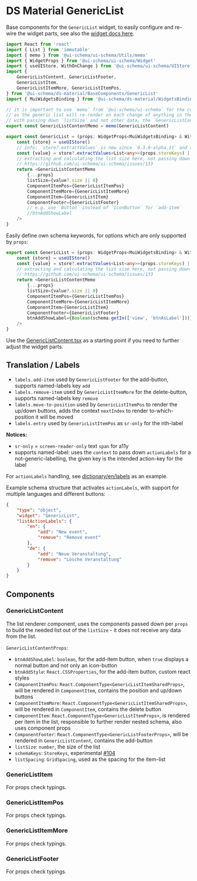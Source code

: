 # DS Material GenericList

Base components for the `GenericList` widget, to easily configure and re-wire the widget parts, see also the [widget docs here](/docs/widgets/GenericList).

```typescript jsx
import React from 'react'
import { List } from 'immutable'
import { memo } from '@ui-schema/ui-schema/Utils/memo'
import { WidgetProps } from '@ui-schema/ui-schema/Widget'
import { useUIStore, WithOnChange } from '@ui-schema/ui-schema/UIStore'
import {
    GenericListContent, GenericListFooter,
    GenericListItem,
    GenericListItemMore, GenericListItemPos,
} from '@ui-schema/ds-material/BaseComponents/GenericList'
import { MuiWidgetsBinding } from '@ui-schema/ds-material/WidgetsBinding'

// it is important to use `memo` from `@ui-schema/ui-schema` for the content component,
// as the generic list will re-render on each change of anything in the store,
// with passing down `listSize` and not other data, the `GenericListContent` will only re-render when the `listSize` changes
export const GenericListContentMemo = memo(GenericListContent)

export const GenericList = (props: WidgetProps<MuiWidgetsBinding> & WithOnChange): React.ReactElement => {
    const {store} = useUIStore()
    // info: `store?.extractValues` is new since `0.3.0-alpha.11` and can be used instead of the `extractValue` HOC
    const {value} = store?.extractValues<List<any>>(props.storeKeys) || {}
    // extracting and calculating the list size here, not passing down the actual list for performance reasons
    // https://github.com/ui-schema/ui-schema/issues/133
    return <GenericListContentMemo
        {...props}
        listSize={value?.size || 0}
        ComponentItemPos={GenericListItemPos}
        ComponentItemMore={GenericListItemMore}
        ComponentItem={GenericListItem}
        ComponentFooter={GenericListFooter}
        // e.g. use `Button` instead of `IconButton` for `add-item`
        //btnAddShowLabel
    />
}
```

Easily define own schema keywords, for options which are only supported by `props`:

```typescript jsx
export const GenericList = (props: WidgetProps<MuiWidgetsBinding> & WithOnChange): React.ReactElement => {
    const {store} = useUIStore()
    const {value} = store?.extractValues<List<any>>(props.storeKeys) || {}
    // extracting and calculating the list size here, not passing down the actual list for performance reasons
    // https://github.com/ui-schema/ui-schema/issues/133
    return <GenericListContentMemo
        {...props}
        listSize={value?.size || 0}
        ComponentItemPos={GenericListItemPos}
        ComponentItemMore={GenericListItemMore}
        ComponentItem={GenericListItem}
        ComponentFooter={GenericListFooter}
        btnAddShowLabel={Boolean(schema.getIn(['view', 'btnAsLabel']))}
    />
}
```

Use the [GenericListContent.tsx](https://github.com/ui-schema/ui-schema/tree/master/packages/ds-material/src/BaseComponents/GenericList/GenericListContent.tsx) as a starting point if you need to further adjust the widget parts.

## Translation / Labels

- `labels.add-item` used by `GenericListFooter` for the add-button, supports named-labels key `add`
- `labels.remove-item` used by `GenericListItemMore` for the delete-button, supports named-labels key `remove`
- `labels.move-to-position` used by `GenericListItemPos` to render the up/down buttons, adds the context `nextIndex` to render to-which-position it will be moved
- `labels.entry` used by `GenericListItemPos` as `sr-only` for the nth-label

**Notices:**

- `sr-only` = `screen-reader-only` text `span` for a11y
- supports named-label: uses the `context` to pass down `actionLabels` for a not-generic-labelling, the given key is the intended action-key for the label

For `actionLabels` handling, see [dictionary/en/labels](https://github.com/ui-schema/ui-schema/tree/master/packages/dictionary/src/en/labels.js) as an example.

Example schema structure that activates `actionLabels`, with support for multiple languages and different buttons:

```json
{
    "type": "object",
    "widget": "GenericList",
    "listActionLabels": {
        "en": {
            "add": "New event",
            "remove": "Remove event"
        },
        "de": {
            "add": "Neue Veranstaltung",
            "remove": "Lösche Veranstaltung"
        }
    }
}
```

## Components

### GenericListContent

The list renderer component, uses the components passed down per `props` to build the needed list out of the `listSize` - it does not receive any data from the list.

`GenericListContentProps`:

- `btnAddShowLabel`: `boolean`, for the add-item button, when `true` displays a normal button and not only an icon-button
- `btnAddStyle`: `React.CSSProperties`, for the add-item button, custom react styles
- `ComponentItemPos`: `React.ComponentType<GenericListItemSharedProps>`, will be rendered in `ComponentItem`, contains the position and up/down buttons
- `ComponentItemMore`: `React.ComponentType<GenericListItemSharedProps>`, will be rendered in `ComponentItem`, contains the delete button
- `ComponentItem`: `React.ComponentType<GenericListItemProps>`, is rendered per item in the list, responsible to further render nested schema, also uses component props
- `ComponentFooter`: `React.ComponentType<GenericListFooterProps>`, will be rendered in `GenericListContent`, contains the add-button
- `listSize`: `number`, the size of the list
- `schemaKeys`: `StoreKeys`, experimental [#104](https://github.com/ui-schema/ui-schema/issues/104)
- `listSpacing`: `GridSpacing`, used as the spacing for the item-list

### GenericListItem

For props check typings.

### GenericListItemPos

For props check typings.

### GenericListItemMore

For props check typings.

### GenericListFooter

For props check typings.
